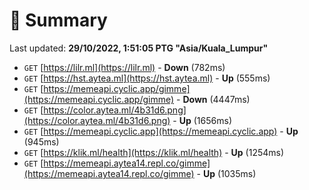 # 📖 Summary
Last updated: **29/10/2022, 1:51:05 PTG "Asia/Kuala_Lumpur"**

- `GET` [https://lilr.ml](https://lilr.ml) - **Down** (782ms)
- `GET` [https://hst.aytea.ml](https://hst.aytea.ml) - **Up** (555ms)
- `GET` [https://memeapi.cyclic.app/gimme](https://memeapi.cyclic.app/gimme) - **Down** (4447ms)
- `GET` [https://color.aytea.ml/4b31d6.png](https://color.aytea.ml/4b31d6.png) - **Up** (1656ms)
- `GET` [https://memeapi.cyclic.app](https://memeapi.cyclic.app) - **Up** (945ms)
- `GET` [https://klik.ml/health](https://klik.ml/health) - **Up** (1254ms)
- `GET` [https://memeapi.aytea14.repl.co/gimme](https://memeapi.aytea14.repl.co/gimme) - **Up** (1035ms)

